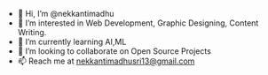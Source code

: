 - 👋 Hi, I’m @nekkantimadhu
- 👀 I’m interested in Web Development, Graphic Designing, Content Writing. 
- 🌱 I’m currently learning AI,ML
- 💞️ I’m looking to collaborate on Open Source Projects 
- 📫 Reach me at nekkantimadhusri13@gmail.com

<!---
nekkantimadhu/nekkantimadhu is a ✨ special ✨ repository because its `README.md` (this file) appears on your GitHub profile.
You can click the Preview link to take a look at your changes.
--->
